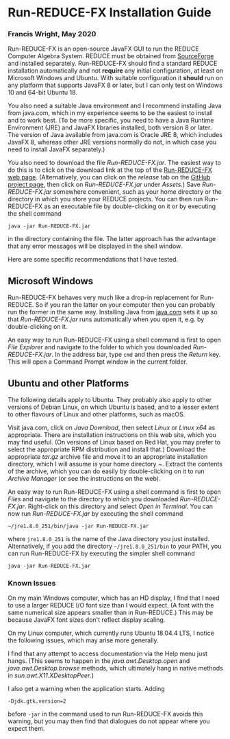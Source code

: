# Run-REDUCE-FX Installation Guide

### Francis Wright, May 2020

Run-REDUCE-FX is an open-source JavaFX GUI to run the REDUCE Computer
Algebra System.  REDUCE must be obtained from
[SourceForge](https://sourceforge.net/projects/reduce-algebra/) and
installed separately.  Run-REDUCE-FX should find a standard REDUCE
installation automatically and not **require** any initial
configuration, at least on Microsoft Windows and Ubuntu.  With
suitable configuration it **should** run on any platform that supports
JavaFX 8 or later, but I can only test on Windows 10 and 64-bit Ubuntu
18.

You also need a suitable Java environment and I recommend installing
Java from java.com, which in my experience seems to be the easiest to
install and to work best.  (To be more specific, you need to have a
Java Runtime Environment (JRE) and JavaFX libraries installed, both
version 8 or later.  The version of Java available from java.com is
Oracle JRE 8, which includes JavaFX 8, whereas other JRE versions
normally do not, in which case you need to install JavaFX separately.)

You also need to download the file *Run-REDUCE-FX.jar*.  The easiest
way to do this is to click on the download link at the top of the
[Run-REDUCE-FX web page](https://fjwright.github.io/Run-REDUCE-FX/).
(Alternatively, you can click on the *release* tab on the [GitHub
project page](https://github.com/fjwright/Run-REDUCE-FX), then click
on *Run-REDUCE-FX.jar* under *Assets*.)  Save *Run-REDUCE-FX.jar*
somewhere convenient, such as your home directory or the directory in
which you store your REDUCE projects.  You can then run Run-REDUCE-FX
as an executable file by double-clicking on it or by executing the
shell command

    java -jar Run-REDUCE-FX.jar

in the directory containing the file.  The latter approach has the
advantage that any error messages will be displayed in the shell
window.

Here are some specific recommendations that I have tested.


## Microsoft Windows

Run-REDUCE-FX behaves very much like a drop-in replacement for
Run-REDUCE.  So if you ran the latter on your computer then you can
probably run the former in the same way.  Installing Java from
[java.com](https://www.java.com/) sets it up so that
*Run-REDUCE-FX.jar* runs automatically when you open it, e.g. by
double-clicking on it.

An easy way to run Run-REDUCE-FX using a shell command is first to
open *File Explorer* and navigate to the folder to which you
downloaded *Run-REDUCE-FX.jar*.  In the address bar, type `cmd` and
then press the *Return* key.  This will open a Command Prompt window
in the current folder.


## Ubuntu and other Platforms

The following details apply to Ubuntu.  They probably also apply to
other versions of Debian Linux, on which Ubuntu is based, and to a
lesser extent to other flavours of Linux and other platforms, such as
macOS.

Visit java.com, click on *Java Download*, then select *Linux* or
*Linux x64* as appropriate.  There are installation instructions on
this web site, which you may find useful.  (On versions of Linux based
on Red Hat, you may prefer to select the appropriate RPM distribution
and install that.)  Download the appropriate *tar.gz* archive file and
move it to an appropriate installation directory, which I will assume
is your home directory *~*.  Extract the contents of the archive,
which you can do easily by double-clicking on it to run *Archive
Manager* (or see the instructions on the web).

An easy way to run Run-REDUCE-FX using a shell command is first to
open *Files* and navigate to the directory to which you downloaded
*Run-REDUCE-FX.jar*.  Right-click on this directory and select *Open
in Terminal*.  You can now run *Run-REDUCE-FX.jar* by executing the
shell command

    ~/jre1.8.0_251/bin/java -jar Run-REDUCE-FX.jar

where `jre1.8.0_251` is the name of the Java directory you just
installed.  Alternatively, if you add the directory
`~/jre1.8.0_251/bin` to your PATH, you can run Run-REDUCE-FX by
executing the simpler shell command

    java -jar Run-REDUCE-FX.jar

### Known Issues

On my main Windows computer, which has an HD display, I find that I
need to use a larger REDUCE I/O font size than I would expect.  (A
font with the same numerical size appears smaller than in Run-REDUCE.)
This may be because JavaFX font sizes don't reflect display scaling.

On my Linux computer, which currently runs Ubuntu 18.04.4 LTS, I
notice the following issues, which may arise more generally.

I find that any attempt to access documentation via the Help menu just
hangs. (This seems to happen in the *java.awt.Desktop.open* and
*java.awt.Desktop.browse* methods, which ultimately hang in native
methods in *sun.awt.X11.XDesktopPeer*.)

I also get a warning when the application starts.  Adding
 
    -Djdk.gtk.version=2

before `-jar` in the command used to run Run-REDUCE-FX avoids this
warning, but you may then find that dialogues do not appear where you
expect them.
